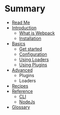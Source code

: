 # Summary

* [Read Me](README.md)
* [Introduction](introduction/README.md)
   * [What is Webpack](introduction/Webpack.md)
   * [Installation](introduction/Installation.md)
* [Basics](basics/README.md)
   * [Get started](basics/get_started.md)
   * [Configuration](basics/configuration.md)
   * [Using Loaders](basics/using_loaders.md)
   * [Using Plugins](basics/using_plugins.md)
* [Advanced](advanced/README.md)
   * Plugins
   * Loaders
* [Recipes](recipes/README.md)
* [Reference](reference/README.md)
   * [CLI](reference/cli.md)
   * [NodeJs](reference/nodejs.md)
* [Glossary](GLOSSARY.md)

